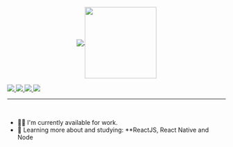 <!--

<img src="https://github.com/wenupa/wenupa/blob/main/biogif/Blue%20Illustrated%20General%20Grocery%20Supplies%20Online%20Service%20Grocery%20Facebook%20Cover.gif"/>

-->

<p align="center">
  <a href="https://github.com/anuraghazra/github-readme-stats">
    <img
      align="center"
      src="https://github-readme-stats.vercel.app/api/top-langs/?username=wenupa&layout=compact&exclude_repo=PingMeRN"
    />
  </a>
  <a href="https://github.com/anuraghazra/github-readme-stats">
    <img
      align="center"
      height="165"
      src="https://github-readme-stats.vercel.app/api?username=wenupa&count_private=true&show_icons=true&custom_title=Github%20Status&hide=issues"
    />
  </a>
</p>

<a href="https://www.linkedin.com/in/wenupa-mandinu-a78a161b6/">
  <img src="https://img.shields.io/badge/-wenupa-blue?style=flat-square&logo=Linkedin&logoColor=white&link=https://www.linkedin.com/in/wenupa-630155147/" />
</a>
<a href="mailto:ab12mandinu@gmail.com">
  <img src="https://img.shields.io/badge/-ab12mandinu@gmail.com-c14438?style=flat-square&logo=Gmail&logoColor=white&link=mailto:ab12mandinu@gmail.com" />
</a>
<a href="https://dev.to/wenupa">
  <img src="https://img.shields.io/badge/DEV.to-wenupa-black" />
</a>
<a href="https://github.com/wenupa">
  <img src="https://img.shields.io/github/followers/wenupa?label=Follow&style=social" />
</a>

---
<br />

- 👨‍💻 I'm currently available for work.
- 🌱 Learning more about and studying: **ReactJS, React Native and Node
